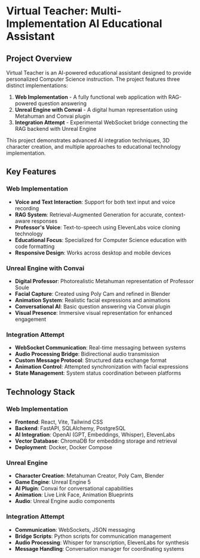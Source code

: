 # Virtual Teacher: Multi-Implementation AI Educational Assistant

## Project Overview

Virtual Teacher is an AI-powered educational assistant designed to provide personalized Computer Science instruction. The project features three distinct implementations:

1. **Web Implementation** - A fully functional web application with RAG-powered question answering
2. **Unreal Engine with Convai** - A digital human representation using Metahuman and Convai plugin
3. **Integration Attempt** - Experimental WebSocket bridge connecting the RAG backend with Unreal Engine

This project demonstrates advanced AI integration techniques, 3D character creation, and multiple approaches to educational technology implementation.

## Key Features

### Web Implementation
- **Voice and Text Interaction**: Support for both text input and voice recording
- **RAG System**: Retrieval-Augmented Generation for accurate, context-aware responses
- **Professor's Voice**: Text-to-speech using ElevenLabs voice cloning technology
- **Educational Focus**: Specialized for Computer Science education with code formatting
- **Responsive Design**: Works across desktop and mobile devices

### Unreal Engine with Convai
- **Digital Professor**: Photorealistic Metahuman representation of Professor Soule
- **Facial Capture**: Created using Poly Cam and refined in Blender
- **Animation System**: Realistic facial expressions and animations
- **Conversational AI**: Basic question answering via Convai plugin
- **Visual Presence**: Immersive visual representation for enhanced engagement

### Integration Attempt
- **WebSocket Communication**: Real-time messaging between systems
- **Audio Processing Bridge**: Bidirectional audio transmission
- **Custom Message Protocol**: Structured data exchange format
- **Animation Control**: Attempted synchronization with facial expressions
- **State Management**: System status coordination between platforms

## Technology Stack

### Web Implementation
- **Frontend**: React, Vite, Tailwind CSS
- **Backend**: FastAPI, SQLAlchemy, PostgreSQL
- **AI Integration**: OpenAI (GPT, Embeddings, Whisper), ElevenLabs
- **Vector Database**: ChromaDB for embedding storage and retrieval
- **Deployment**: Docker, Docker Compose

### Unreal Engine
- **Character Creation**: Metahuman Creator, Poly Cam, Blender
- **Game Engine**: Unreal Engine 5
- **AI Plugin**: Convai for conversational capabilities
- **Animation**: Live Link Face, Animation Blueprints
- **Audio**: Unreal Engine audio components

### Integration Attempt
- **Communication**: WebSockets, JSON messaging
- **Bridge Scripts**: Python scripts for communication management
- **Audio Processing**: Whisper for transcription, ElevenLabs for synthesis
- **Message Handling**: Conversation manager for coordinating systems

